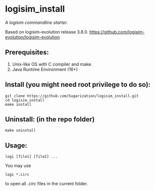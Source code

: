 # logisim_install

_A logisim commandline starter._

Based on logisim-evolution release 3.8.0.
https://github.com/logisim-evolution/logisim-evolution

## Prerequisites: 
1. Unix-like OS with C compiler and make.
2. Java Runtime Environment (16+)

## Install (you might need root privilege to do so):
```
git clone https://github.com/Sugarization/logisim_install.git
cd logisim_install
make install
```

## Uninstall: (in the repo folder)
```
make uninstall
```

## Usage:
```
logi [file1] [file2] ...
```
You may use 
```
logi *.circ
```
to open all _.circ_ files in the current folder.
